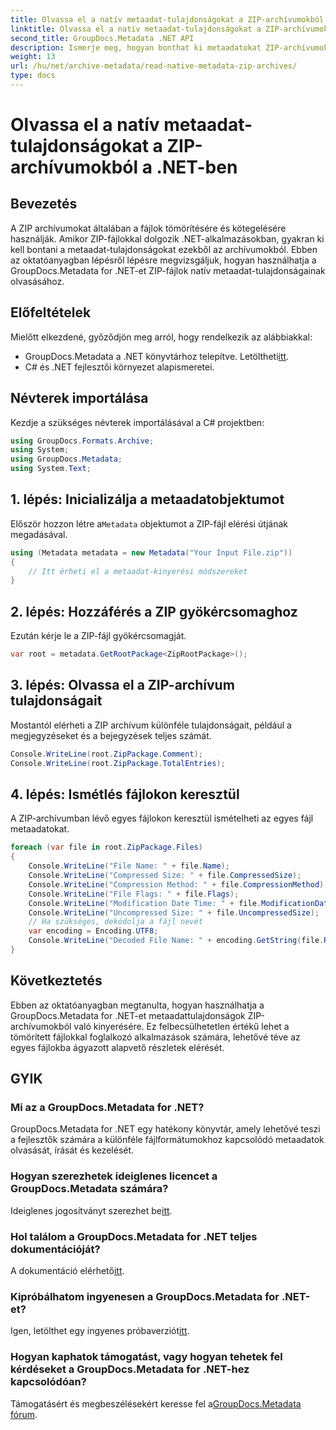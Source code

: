 ```yaml
---
title: Olvassa el a natív metaadat-tulajdonságokat a ZIP-archívumokból a .NET-ben
linktitle: Olvassa el a natív metaadat-tulajdonságokat a ZIP-archívumokból a .NET-ben
second_title: GroupDocs.Metadata .NET API
description: Ismerje meg, hogyan bonthat ki metaadatokat ZIP-archívumokból a GroupDocs.Metadata for .NET segítségével. Fedezze fel a natív tulajdonságok olvasására vonatkozó részletes utasításokat.
weight: 13
url: /hu/net/archive-metadata/read-native-metadata-zip-archives/
type: docs
---
```

# Olvassa el a natív metaadat-tulajdonságokat a ZIP-archívumokból a .NET-ben

## Bevezetés
A ZIP archívumokat általában a fájlok tömörítésére és kötegelésére használják. Amikor ZIP-fájlokkal dolgozik .NET-alkalmazásokban, gyakran ki kell bontani a metaadat-tulajdonságokat ezekből az archívumokból. Ebben az oktatóanyagban lépésről lépésre megvizsgáljuk, hogyan használhatja a GroupDocs.Metadata for .NET-et ZIP-fájlok natív metaadat-tulajdonságainak olvasásához.
## Előfeltételek
Mielőtt elkezdené, győződjön meg arról, hogy rendelkezik az alábbiakkal:
-  GroupDocs.Metadata a .NET könyvtárhoz telepítve. Letöltheti[itt](https://releases.groupdocs.com/metadata/net/).
- C# és .NET fejlesztői környezet alapismeretei.

## Névterek importálása
Kezdje a szükséges névterek importálásával a C# projektben:
```csharp
using GroupDocs.Formats.Archive;
using System;
using GroupDocs.Metadata;
using System.Text;
```
## 1. lépés: Inicializálja a metaadatobjektumot
 Először hozzon létre a`Metadata` objektumot a ZIP-fájl elérési útjának megadásával.
```csharp
using (Metadata metadata = new Metadata("Your Input File.zip"))
{
    // Itt érheti el a metaadat-kinyerési módszereket
}
```
## 2. lépés: Hozzáférés a ZIP gyökércsomaghoz
Ezután kérje le a ZIP-fájl gyökércsomagját.
```csharp
var root = metadata.GetRootPackage<ZipRootPackage>();
```
## 3. lépés: Olvassa el a ZIP-archívum tulajdonságait
Mostantól elérheti a ZIP archívum különféle tulajdonságait, például a megjegyzéseket és a bejegyzések teljes számát.
```csharp
Console.WriteLine(root.ZipPackage.Comment);
Console.WriteLine(root.ZipPackage.TotalEntries);
```
## 4. lépés: Ismétlés fájlokon keresztül
A ZIP-archívumban lévő egyes fájlokon keresztül ismételheti az egyes fájl metaadatokat.
```csharp
foreach (var file in root.ZipPackage.Files)
{
    Console.WriteLine("File Name: " + file.Name);
    Console.WriteLine("Compressed Size: " + file.CompressedSize);
    Console.WriteLine("Compression Method: " + file.CompressionMethod);
    Console.WriteLine("File Flags: " + file.Flags);
    Console.WriteLine("Modification Date Time: " + file.ModificationDateTime);
    Console.WriteLine("Uncompressed Size: " + file.UncompressedSize);
    // Ha szükséges, dekódolja a fájl nevét
    var encoding = Encoding.UTF8;
    Console.WriteLine("Decoded File Name: " + encoding.GetString(file.RawName));
}
```

## Következtetés
Ebben az oktatóanyagban megtanulta, hogyan használhatja a GroupDocs.Metadata for .NET-et metaadattulajdonságok ZIP-archívumokból való kinyerésére. Ez felbecsülhetetlen értékű lehet a tömörített fájlokkal foglalkozó alkalmazások számára, lehetővé téve az egyes fájlokba ágyazott alapvető részletek elérését.

## GYIK
### Mi az a GroupDocs.Metadata for .NET?
GroupDocs.Metadata for .NET egy hatékony könyvtár, amely lehetővé teszi a fejlesztők számára a különféle fájlformátumokhoz kapcsolódó metaadatok olvasását, írását és kezelését.
### Hogyan szerezhetek ideiglenes licencet a GroupDocs.Metadata számára?
 Ideiglenes jogosítványt szerezhet be[itt](https://purchase.groupdocs.com/temporary-license/).
### Hol találom a GroupDocs.Metadata for .NET teljes dokumentációját?
 A dokumentáció elérhető[itt](https://tutorials.groupdocs.com/metadata/net/).
### Kipróbálhatom ingyenesen a GroupDocs.Metadata for .NET-et?
 Igen, letölthet egy ingyenes próbaverziót[itt](https://releases.groupdocs.com/).
### Hogyan kaphatok támogatást, vagy hogyan tehetek fel kérdéseket a GroupDocs.Metadata for .NET-hez kapcsolódóan?
 Támogatásért és megbeszélésekért keresse fel a[GroupDocs.Metadata fórum](https://forum.groupdocs.com/c/metadata/14).
